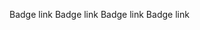 <Badge href="/">Badge link</Badge>
<Badge href="/" large>Badge link</Badge>
<Badge href="/" border>Badge link</Badge>
<Badge href="/" rounded>Badge link</Badge>